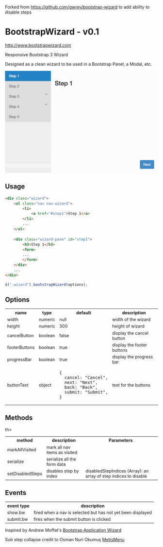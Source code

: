 Forked from https://github.com/gwrey/bootstrap-wizard to add ability to disable steps

# BootstrapWizard - v0.1 
http://www.bootstrapwizard.com

Responsive Bootstrap 3 Wizard

Designed as a clean wizard to be used in a Bootstrap Panel, a Modal, etc.

![Screenshot](screenshots/default.png)

## Usage

```html
<div class="wizard">
    <ul class="nav nav-wizard">
        <li>
            <a href="#step1">Step 1</a>
        </li>
        ...
    </ul>
            
    <div class="wizard-pane" id="step1">
        <h3>Step 1</h3>
        <form>
        ...
        </form>
    </div>
    ...
</div>
```

```javascript
$(".wizard").bootstrapWizard(options);
```

## Options
<table>
  <tr>
    <th>name</th><th>type</th><th>default</th><th>description</th>
  </tr>
  <tr>
    <td>width</td><td>numeric</td><td>null</td><td>width of the wizard</td>
  </tr>
  <tr>
    <td>height</td><td>numeric</td><td>300</td><td>height of wizard</td>
  </tr>
  <tr>
    <td>cancelButton</td><td>boolean</td><td>false</td><td>display the cancel button</td>
  </tr>
  <tr>
    <td>footerButtons</td><td>boolean</td><td>true</td><td>display the footer buttons</td>
  </tr>
  <tr>
    <td>progressBar</td><td>boolean</td><td>true</td><td>display the progress bar</td>
  </tr>
  <tr>
    <td>buttonText</td><td>object</td><td><pre>{
  cancel: "Cancel",
  next: "Next",
  back: "Back",
  submit: "Submit",
}</pre></td><td>text for the buttons</td>
  </tr>
</table>

## Methods
<table>
    <tr>
        <th>method</th><th>description</th><th>Parameters</th>th>
    </tr>
    <tr>
        <td>markAllVisited</td><td>mark all nav items as visited</td><td></td>
    </tr>
    <tr>
        <td>serialize</td><td>serialize all the form data</td><td></td>
    </tr>
    <tr>
        <td>setDisabledSteps</td><td>disables step by index</td><td>disabledStepIndices (Array): an array of step indices to disable</td>
    </tr>
</table>

## Events
<table>
    <tr><th>event type</th><th>description</th></tr>
    <tr>
        <td>show.bw</td><td>fired when a nav is selected but has not yet been displayed</td>
    </tr>
    <tr>
        <td>submit.bw</td><td>fires when the submit button is clicked</td>
    </tr>
</table>

Inspired by Andrew Moffat's [Bootstrap Application Wizard](https://github.com/amoffat/bootstrap-application-wizard)

Sub step collapse credit to Osman Nuri Okumuş [MetisMenu](https://github.com/onokumus/metisMenu)
